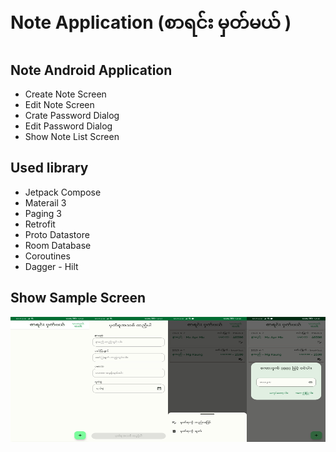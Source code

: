 # Note Application (စာရင်း မှတ်မယ် ) 
## Note Android Application 
+ Create Note Screen
+ Edit Note Screen 
+ Crate Password Dialog
+ Edit Password Dialog
+ Show Note List Screen 

## Used library
+ Jetpack Compose 
+ Materail 3
+ Paging 3
+ Retrofit
+ Proto Datastore 
+ Room Database
+ Coroutines
+ Dagger - Hilt

## Show Sample Screen 
<div style="display: flex; justify-content: center;">
<img src="https://github.com/ShineThyuZan/Credit_Note/blob/master/app/src/main/res/drawable-v24/home_scn.jpg" alt="Home Screenshot" width="150" height="200">
<img src="https://github.com/ShineThyuZan/Credit_Note/blob/master/app/src/main/res/drawable-v24/create_note.jpg" alt="Create Note Screenshot" width="150" height="200">
<img src="https://github.com/ShineThyuZan/Credit_Note/blob/master/app/src/main/res/drawable-v24/edit_actions.jpg" alt="Note Edit Actions Screenshot" width="150" height="200">
<img src="https://github.com/ShineThyuZan/Credit_Note/blob/master/app/src/main/res/drawable-v24/edit_scn.jpg" alt="Edit Screen Screenshot" width="150" height="200">
</div>


